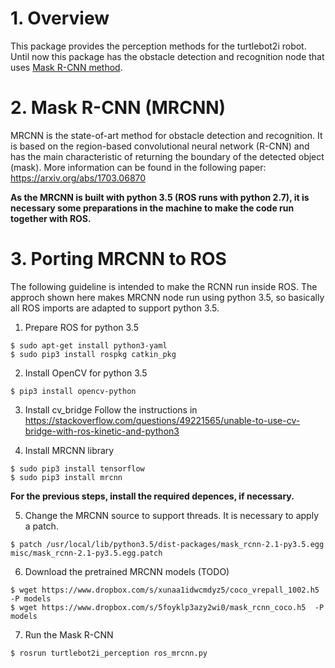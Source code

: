 # 1. Overview

This package provides the perception methods for the turtlebot2i robot. Until now this package has the obstacle detection and recognition node that uses [Mask R-CNN method](https://github.com/matterport/Mask_RCNN).

# 2. Mask R-CNN (MRCNN)

MRCNN is the state-of-art method for obstacle detection and recognition. It is based on the region-based convolutional neural network (R-CNN) and has the main characteristic of returning the boundary of the detected object (mask). More information can be found in the following paper: https://arxiv.org/abs/1703.06870

**As the MRCNN is built with python 3.5 (ROS runs with python 2.7), it is necessary some preparations in the machine to make the code run together with ROS.**

# 3. Porting MRCNN to ROS

The following guideline is intended to make the RCNN run inside ROS. The approch shown here makes MRCNN node run using python 3.5, so basically all ROS imports are adapted to support python 3.5.

1. Prepare ROS for python 3.5

```
$ sudo apt-get install python3-yaml
$ sudo pip3 install rospkg catkin_pkg
```

2. Install OpenCV for python 3.5

```
$ pip3 install opencv-python
```

3. Install cv_bridge
Follow the instructions in https://stackoverflow.com/questions/49221565/unable-to-use-cv-bridge-with-ros-kinetic-and-python3

4. Install MRCNN library

```
$ sudo pip3 install tensorflow
$ sudo pip3 install mrcnn

```

**For the previous steps, install the required depences, if necessary.**

5. Change the MRCNN source to support threads. It is necessary to apply a patch.

```
$ patch /usr/local/lib/python3.5/dist-packages/mask_rcnn-2.1-py3.5.egg misc/mask_rcnn-2.1-py3.5.egg.patch
```

6. Download the pretrained MRCNN models (TODO)

```
$ wget https://www.dropbox.com/s/xunaa1idwcmdyz5/coco_vrepall_1002.h5 -P models
$ wget https://www.dropbox.com/s/5foyklp3azy2wi0/mask_rcnn_coco.h5  -P models
```


7. Run the Mask R-CNN

```
$ rosrun turtlebot2i_perception ros_mrcnn.py

```
